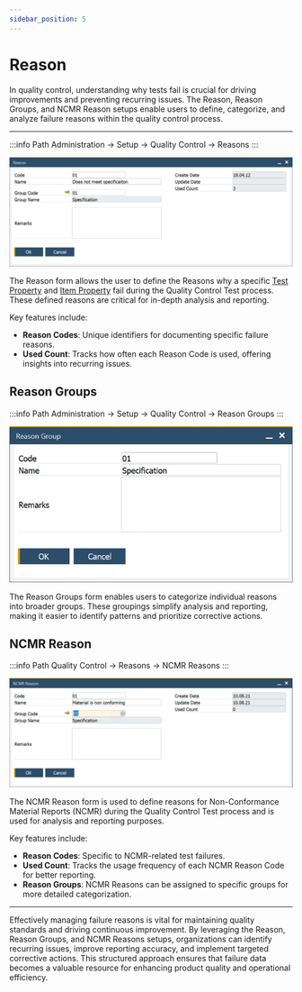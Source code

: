 ```yaml
---
sidebar_position: 5
---
```


# Reason

In quality control, understanding why tests fail is crucial for driving improvements and preventing recurring issues. The Reason, Reason Groups, and NCMR Reason setups enable users to define, categorize, and analyze failure reasons within the quality control process.

---

:::info Path
    Administration → Setup → Quality Control → Reasons
:::

![Reason](./media/reason/reason.webp)

The Reason form allows the user to define the Reasons why a specific [Test Property](./test-properties.md) and [Item Property](../item-details/item-properties.md) fail during the Quality Control Test process. These defined reasons are critical for in-depth analysis and reporting.

Key features include:

- **Reason Codes**: Unique identifiers for documenting specific failure reasons.
- **Used Count**: Tracks how often each Reason Code is used, offering insights into recurring issues.

## Reason Groups

:::info Path
    Administration → Setup → Quality Control → Reason Groups
:::

![Reason Groups](./media/reason/reason-group.webp)

The Reason Groups form enables users to categorize individual reasons into broader groups. These groupings simplify analysis and reporting, making it easier to identify patterns and prioritize corrective actions.

## NCMR Reason

:::info Path
    Quality Control → Reasons → NCMR Reasons
:::

![Reason](./media/reason/ncmr-reason.webp)

The NCMR Reason form is used to define reasons for Non-Conformance Material Reports (NCMR) during the Quality Control Test process and is used for analysis and reporting purposes.

Key features include:

- **Reason Codes**: Specific to NCMR-related test failures.
- **Used Count**: Tracks the usage frequency of each NCMR Reason Code for better reporting.
- **Reason Groups**: NCMR Reasons can be assigned to specific groups for more detailed categorization.

---

Effectively managing failure reasons is vital for maintaining quality standards and driving continuous improvement. By leveraging the Reason, Reason Groups, and NCMR Reasons setups, organizations can identify recurring issues, improve reporting accuracy, and implement targeted corrective actions. This structured approach ensures that failure data becomes a valuable resource for enhancing product quality and operational efficiency.
